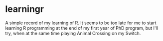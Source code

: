 # learningr
A simple record of my learning of R.
It seems to be too late for me to start learning R programming at the end of my first year of PhD program, but I'll try, when at the same time playing Animal Crossing on my Switch.
